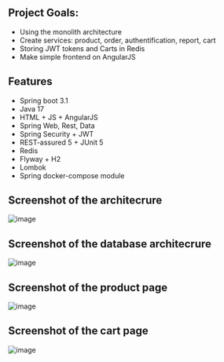 ## Project Goals:
- Using the monolith architecture
- Сreate services: product, order, authentification, report, cart
- Storing JWT tokens and Carts in Redis
- Make simple frontend on AngularJS

## Features
- Spring boot 3.1
- Java 17
- HTML + JS + AngularJS
- Spring Web, Rest, Data
- Spring Security + JWT
- REST-assured 5 + JUnit 5
- Redis
- Flyway + H2
- Lombok
- Spring docker-compose module

## Screenshot of the architecrure
![image](https://github.com/Temzu/cafefresh/assets/51756264/4f6d35b0-99e3-45b9-9dd7-8128530ba6dd)

## Screenshot of the database architecrure
![image](https://user-images.githubusercontent.com/51756264/166445201-c90b3086-7274-410a-8e94-778fe85c6c59.png)

## Screenshot of the product page
![image](https://github.com/Temzu/market-microservices/assets/51756264/a56d0301-863f-42b1-b8e4-d2b85d35e2dc)

## Screenshot of the cart page
![image](https://github.com/Temzu/cafefresh/assets/51756264/a62ee9c0-15b2-42c9-9819-d89d08a0238e)




